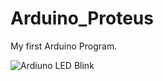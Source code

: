 # Arduino_Proteus
My first Arduino Program.

![Ardiuno LED Blink](https://github.com/Mozammel92/Arduino_Proteus/assets/151339686/ebe9f460-13d1-498f-a0e7-9d42d46c2aa9)
